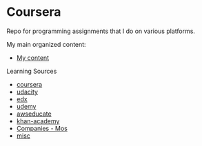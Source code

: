 Coursera
========
Repo for programming assignments that I do on various platforms.

My main organized content:
- [My content](./k2e/README.md)

Learning Sources
- [coursera](./coursera/README.md)
- [udacity](./udacity/README.md)
- [edx](./edx/README.md)
- [udemy](./udemy/README.md)
- [awseducate](./awseducate/README.md)
- [khan-academy](./khan-academy/README.md)
- [Companies - Mos](./Mos/README.md)
- [misc](./misc/README.md)